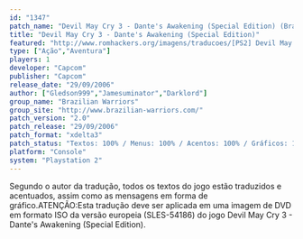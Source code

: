 ```yaml
---
id: "1347"
patch_name: "Devil May Cry 3 - Dante's Awakening (Special Edition) (Brazilian Warriors)"
title: "Devil May Cry 3 - Dante's Awakening (Special Edition)"
featured: "http://www.romhackers.org/imagens/traducoes/[PS2] Devil May Cry 3 - Dante's Awakening Special Edition - Brazilian Warriors - 1.jpg"
type: ["Ação","Aventura"]
players: 1
developer: "Capcom"
publisher: "Capcom"
release_date: "29/09/2006"
author: ["Gledson999","Jamesuminator","Darklord"]
group_name: "Brazilian Warriors"
group_site: "http://www.brazilian-warriors.com/"
patch_version: "2.0"
patch_release: "29/09/2006"
patch_format: "xdelta3"
patch_status: "Textos: 100% / Menus: 100% / Acentos: 100% / Gráficos: 100%"
platform: "Console"
system: "Playstation 2"
---
```


Segundo o autor da tradução, todos os textos do jogo estão traduzidos e acentuados, assim como as mensagens em forma de gráfico.ATENÇÃO:Esta tradução deve ser aplicada em uma imagem de DVD em formato ISO da versão europeia (SLES-54186) do jogo Devil May Cry 3 - Dante's Awakening (Special Edition).